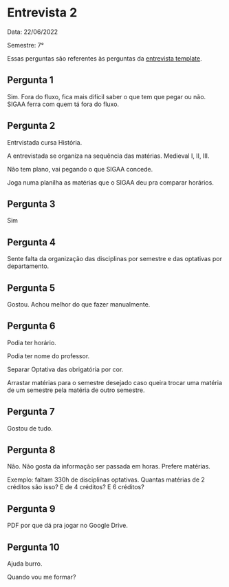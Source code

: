 # Entrevista 2

Data: 22/06/2022

Semestre: 7°

Essas perguntas são referentes às perguntas da 
[entrevista template](Base/AbordagemNaoEspecifica/elicitacao/entrevista?id=metodologia).


## Pergunta 1

Sim. Fora do fluxo, fica mais difícil saber o que tem que pegar ou não.
SIGAA ferra com quem tá fora do fluxo.

## Pergunta 2

Entrvistada cursa História.

A entrevistada se organiza na sequẽncia das matérias. Medieval I, II, III.

Não tem plano, vai pegando o que SIGAA concede.

Joga numa planilha as matérias que o SIGAA deu pra comparar horários.

## Pergunta 3

Sim

## Pergunta 4

Sente falta da organização das disciplinas por semestre e das optativas
por departamento.

## Pergunta 5

Gostou. Achou melhor do que fazer manualmente.

## Pergunta 6

Podia ter horário.

Podia ter nome do professor.

Separar Optativa das obrigatória por cor.

Arrastar matérias para o semestre desejado caso queira trocar uma matéria de
um semestre pela matéria de outro semestre.

## Pergunta 7

Gostou de tudo.

## Pergunta 8

Não. Não gosta da informação ser passada em horas. Prefere matérias.

Exemplo: faltam 330h de disciplinas optativas. Quantas matérias de 2 créditos 
são isso? E de 4 créditos? E 6 créditos?

## Pergunta 9

PDF por que dá pra jogar no Google Drive.

## Pergunta 10

Ajuda burro.

Quando vou me formar?